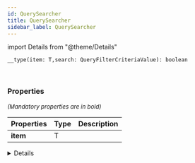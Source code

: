 ```yaml
---
id: QuerySearcher
title: QuerySearcher
sidebar_label: QuerySearcher
---
```


import Details from "@theme/Details"


```tsx
__type(item: T,search: QueryFilterCriteriaValue): boolean
```
<br/>



### Properties

<font size="2"><i>(Mandatory properties are in bold)</i></font>

| Properties | Type | Description |
| --------- | ---- | ----------- |
| **item** | T |  |


<Details summary={<summary><b>Additional properties for advanced use cases</b></summary>}><div>

| Properties | Type | Description |
| --------- | ---- | ----------- |
| search | [QueryFilterCriteriaValue](/framework-api/types/QueryFilterCriteriaValue.md) |  |


</div></Details>